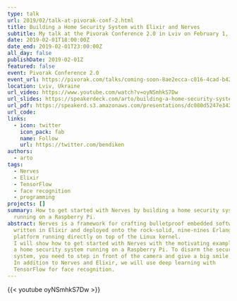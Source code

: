 ```yaml
---
type: talk
url: 2019/02/talk-at-pivorak-conf-2.html
title: Building a Home Security System with Elixir and Nerves
subtitle: My talk at the Pivorak Conference 2.0 in Lviv on February 1, 2019.
date: 2019-02-01T18:00:00Z
date_end: 2019-02-01T23:00:00Z
all_day: false
publishDate: 2019-02-01Z
featured: false
event: Pivorak Conference 2.0
event_url: https://pivorak.com/talks/coming-soon-8ae2ecca-c016-4cad-b420-e7236ac5c302
location: Lviv, Ukraine
url_video: https://www.youtube.com/watch?v=oyNSmhkS7Dw
url_slides: https://speakerdeck.com/arto/building-a-home-security-system-with-elixir-and-nerves
url_pdf: https://speakerd.s3.amazonaws.com/presentations/dc080d5247e3424a9d474bad43cfe5a5/Building_a_Home_Security_System_with_Elixir_and_Nerves.pdf
url_code:
links:
  - icon: twitter
    icon_pack: fab
    name: Follow
    url: https://twitter.com/bendiken
authors:
  - arto
tags:
  - Nerves
  - Elixir
  - TensorFlow
  - face recognition
  - programming
projects: []
summary: How to get started with Nerves by building a home security system
  running on a Raspberry Pi.
abstract: Nerves is a framework for crafting bulletproof embedded software
  written in Elixir and deployed onto the rock-solid, nine-nines Erlang/OTP
  platform running directly on top of the Linux kernel.
  I will show how to get started with Nerves with the motivating example of
  a home security system running on a Raspberry Pi. To disarm the security
  system, you need to step in front of the camera and give a big smile.
  In addition to Nerves and Elixir, we will use deep learning with
  TensorFlow for face recognition.
---
```


{{< youtube oyNSmhkS7Dw >}}

